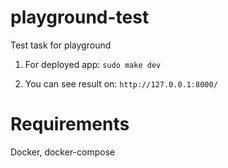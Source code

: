 # playground-test
Test task for playground

1. For deployed app: `sudo make dev`

2. You can see result on: `http://127.0.0.1:8000/`

# Requirements
Docker, docker-compose

